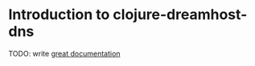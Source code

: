 # Introduction to clojure-dreamhost-dns

TODO: write [great documentation](http://jacobian.org/writing/great-documentation/what-to-write/)
